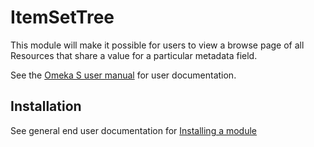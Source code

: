 # ItemSetTree

This module will make it possible for users to view a browse page of all Resources that share a value for a particular metadata field.

See the [Omeka S user manual](http://dev.omeka.org/docs/s/user-manual/modules/ItemSetTree/) for user documentation.

## Installation

See general end user documentation for [Installing a module](http://dev.omeka.org/docs/s/user-manual/modules/#installing-modules)
